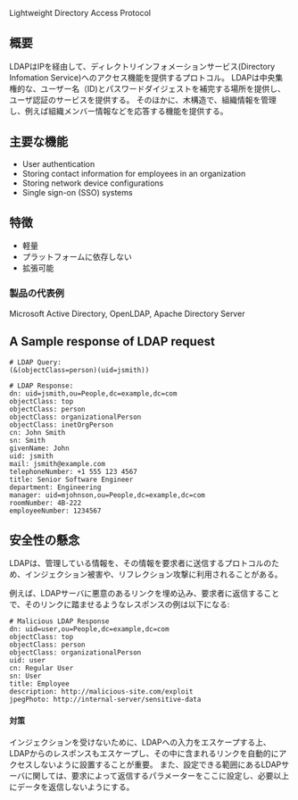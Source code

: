 
Lightweight Directory Access Protocol

## 概要
LDAPはIPを経由して、ディレクトリインフォメーションサービス(Directory Infomation Service)へのアクセス機能を提供するプロトコル。
LDAPは中央集権的な、ユーザー名（ID)とパスワードダイジェストを補完する場所を提供し、ユーザ認証のサービスを提供する。
そのほかに、木構造で、組織情報を管理し、例えば組織メンバー情報などを応答する機能を提供する。

## 主要な機能
- User authentication
- Storing contact information for employees in an organization
- Storing network device configurations
- Single sign-on (SSO) systems

## 特徴
- 軽量
- プラットフォームに依存しない
- 拡張可能

### 製品の代表例
Microsoft Active Directory, OpenLDAP, Apache Directory Server

## A Sample response of LDAP request
```LDAP
# LDAP Query:
(&(objectClass=person)(uid=jsmith))

# LDAP Response:
dn: uid=jsmith,ou=People,dc=example,dc=com
objectClass: top
objectClass: person
objectClass: organizationalPerson
objectClass: inetOrgPerson
cn: John Smith
sn: Smith
givenName: John
uid: jsmith
mail: jsmith@example.com
telephoneNumber: +1 555 123 4567
title: Senior Software Engineer
department: Engineering
manager: uid=mjohnson,ou=People,dc=example,dc=com
roomNumber: 4B-222
employeeNumber: 1234567
```

## 安全性の懸念
LDAPは、管理している情報を、その情報を要求者に送信するプロトコルのため、インジェクション被害や、リフレクション攻撃に利用されることがある。

例えば、LDAPサーバに悪意のあるリンクを埋め込み、要求者に返信することで、そのリンクに踏ませるようなレスポンスの例は以下になる:
```LDAP
# Malicious LDAP Response
dn: uid=user,ou=People,dc=example,dc=com
objectClass: top
objectClass: person
objectClass: organizationalPerson
uid: user
cn: Regular User
sn: User
title: Employee
description: http://malicious-site.com/exploit
jpegPhoto: http://internal-server/sensitive-data
```

#### 対策
インジェクションを受けないために、LDAPへの入力をエスケープする上、LDAPからのレスポンスもエスケープし、その中に含まれるリンクを自動的にアクセスしないように設置することが重要。
また、設定できる範囲にあるLDAPサーバに関しては、要求によって返信するパラメーターをここに設定し、必要以上にデータを返信しないようにする。